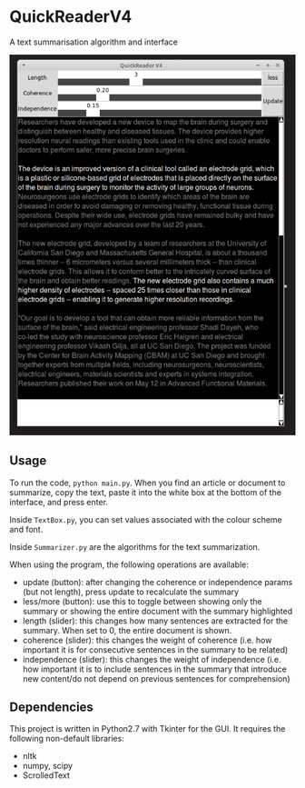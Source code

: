 # QuickReaderV4
A text summarisation algorithm and interface

![screenshot](https://github.com/tannerbohn/QuickReaderV4/blob/master/screenshot.png)


## Usage
To run the code, `python main.py`. When you find an article or document to summarize, copy the text, paste it into the white box at the bottom of the interface, and press enter.

Inside `TextBox.py`, you can set values associated with the colour scheme and font.

Inside `Summarizer.py` are the algorithms for the text summarization.

When using the program, the following operations are available:
* update (button): after changing the coherence or independence params (but not length), press update to recalculate the summary
* less/more (button): use this to toggle between showing only the summary or showing the entire document with the summary highlighted
* length (slider): this changes how many sentences are extracted for the summary. When set to 0, the entire document is shown.
* coherence (slider): this changes the weight of coherence (i.e. how important it is for consecutive sentences in the summary to be related)
* independence (slider): this changes the weight of independence (i.e. how important it is to include sentences in the summary that introduce new content/do not depend on previous sentences for comprehension)

## Dependencies
This project is written in Python2.7 with Tkinter for the GUI. It requires the following non-default libraries:
* nltk
* numpy, scipy
* ScrolledText
